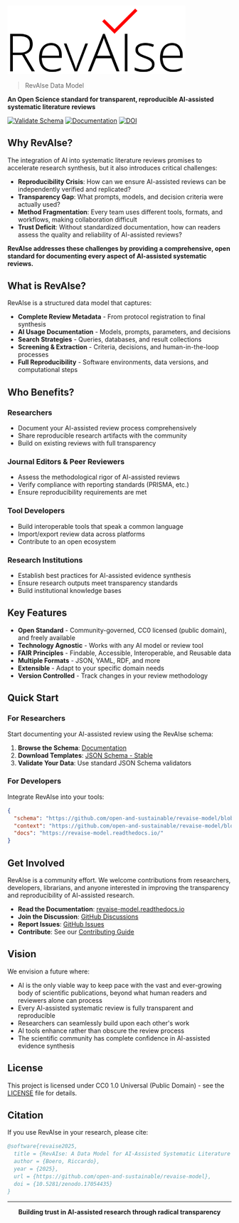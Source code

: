 <div align="left">
  <img src="images/logo_full.png" alt="RevAIse Logo" width="400">
</div>

> RevAIse Data Model

**An Open Science standard for transparent, reproducible AI-assisted systematic literature reviews**

[![Validate Schema](https://github.com/open-and-sustainable/revaise-model/actions/workflows/validate.yml/badge.svg)](https://github.com/open-and-sustainable/revaise-model/actions/workflows/validate.yml)
[![Documentation](https://readthedocs.org/projects/revaise-model/badge/?version=latest)](https://revaise-model.readthedocs.io/en/latest/?badge=latest)
[![DOI](https://zenodo.org/badge/DOI/10.5281/zenodo.17054435.svg)](https://doi.org/10.5281/zenodo.17054435)

## Why RevAIse?

The integration of AI into systematic literature reviews promises to accelerate research synthesis, but it also introduces critical challenges:

- **Reproducibility Crisis**: How can we ensure AI-assisted reviews can be independently verified and replicated?
- **Transparency Gap**: What prompts, models, and decision criteria were actually used?
- **Method Fragmentation**: Every team uses different tools, formats, and workflows, making collaboration difficult
- **Trust Deficit**: Without standardized documentation, how can readers assess the quality and reliability of AI-assisted reviews?

**RevAIse addresses these challenges by providing a comprehensive, open standard for documenting every aspect of AI-assisted systematic reviews.**

## What is RevAIse?

RevAIse is a structured data model that captures:

- **Complete Review Metadata** - From protocol registration to final synthesis
- **AI Usage Documentation** - Models, prompts, parameters, and decisions
- **Search Strategies** - Queries, databases, and result collections
- **Screening & Extraction** - Criteria, decisions, and human-in-the-loop processes
- **Full Reproducibility** - Software environments, data versions, and computational steps

## Who Benefits?

### Researchers
- Document your AI-assisted review process comprehensively
- Share reproducible research artifacts with the community
- Build on existing reviews with full transparency

### Journal Editors & Peer Reviewers
- Assess the methodological rigor of AI-assisted reviews
- Verify compliance with reporting standards (PRISMA, etc.)
- Ensure reproducibility requirements are met

### Tool Developers
- Build interoperable tools that speak a common language
- Import/export review data across platforms
- Contribute to an open ecosystem

### Research Institutions
- Establish best practices for AI-assisted evidence synthesis
- Ensure research outputs meet transparency standards
- Build institutional knowledge bases

## Key Features

- **Open Standard** - Community-governed, CC0 licensed (public domain), and freely available
- **Technology Agnostic** - Works with any AI model or review tool
- **FAIR Principles** - Findable, Accessible, Interoperable, and Reusable data
- **Multiple Formats** - JSON, YAML, RDF, and more
- **Extensible** - Adapt to your specific domain needs
- **Version Controlled** - Track changes in your review methodology

## Quick Start

### For Researchers
Start documenting your AI-assisted review using the RevAIse schema:

1. **Browse the Schema**: [Documentation](https://revaise-model.readthedocs.io/)
2. **Download Templates**: [JSON Schema - Stable](https://revaise-model.readthedocs.io/en/stable/api/revaise.schema.json)
3. **Validate Your Data**: Use standard JSON Schema validators

### For Developers
Integrate RevAIse into your tools:

```json
{
  "schema": "https://github.com/open-and-sustainable/revaise-model/blob/main/schema/revaise.yaml",
  "context": "https://github.com/open-and-sustainable/revaise-model/blob/main/schema/",
  "docs": "https://revaise-model.readthedocs.io/"
}
```

## Get Involved

RevAIse is a community effort. We welcome contributions from researchers, developers, librarians, and anyone interested in improving the transparency and reproducibility of AI-assisted research.

- **Read the Documentation**: [revaise-model.readthedocs.io](https://revaise-model.readthedocs.io/)
- **Join the Discussion**: [GitHub Discussions](https://github.com/open-and-sustainable/revaise-model/discussions)
- **Report Issues**: [GitHub Issues](https://github.com/open-and-sustainable/revaise-model/issues)
- **Contribute**: See our [Contributing Guide](CONTRIBUTING.md)

## Vision

We envision a future where:

- AI is the only viable way to keep pace with the vast and ever-growing body of scientific publications, beyond what human readers and reviewers alone can process
- Every AI-assisted systematic review is fully transparent and reproducible
- Researchers can seamlessly build upon each other's work
- AI tools enhance rather than obscure the review process
- The scientific community has complete confidence in AI-assisted evidence synthesis

## License

This project is licensed under CC0 1.0 Universal (Public Domain) - see the [LICENSE](LICENSE) file for details.

## Citation

If you use RevAIse in your research, please cite:

```bibtex
@software{revaise2025,
  title = {RevAIse: A Data Model for AI-Assisted Systematic Literature Reviews},
  author = {Boero, Riccardo},
  year = {2025},
  url = {https://github.com/open-and-sustainable/revaise-model},
  doi = {10.5281/zenodo.17054435}
}
```

---

<p align="center">
  <strong>Building trust in AI-assisted research through radical transparency</strong>
</p>
